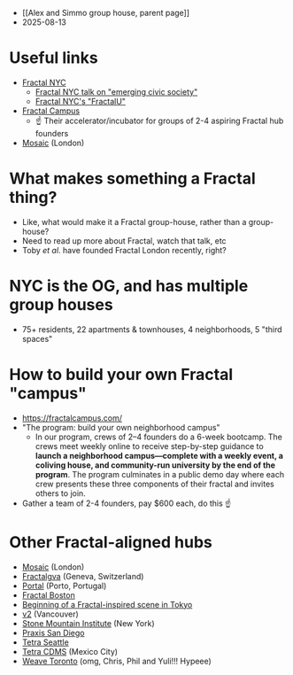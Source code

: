 - [[Alex and Simmo group house, parent page]]
- 2025-08-13
# Useful links
- [Fractal NYC](https://fractalnyc.com/)
	- [Fractal NYC talk on "emerging civic society"](https://fractalnyc.com/fractals-emerging-civic-society)
	- [Fractal NYC's "FractalU"](https://fractalnyc.com/fractalu)
- [Fractal Campus](https://fractalcampus.com/)
	- ☝️ Their accelerator/incubator for groups of 2-4 aspiring Fractal hub founders
- [Mosaic](https://mosaic-london.super.site/) (London)
# What makes something a Fractal thing?
- Like, what would make it a Fractal group-house, rather than a group-house? 
- Need to read up more about Fractal, watch that talk, etc
- Toby *et al*. have founded Fractal London recently, right?
# NYC is the OG, and has multiple group houses
- 75+ residents, 22 apartments & townhouses, 4 neighborhoods, 5 "third spaces" 
# How to build your own Fractal "campus"
- https://fractalcampus.com/
- "The program: build your own neighborhood campus"
	- In our program, crews of 2–4 founders do a 6-week bootcamp. The crews meet weekly online to receive step-by-step guidance to **launch a neighborhood campus—complete with a weekly event, a coliving house, and community-run university by the end of the program**. The program culminates in a public demo day where each crew presents these three components of their fractal and invites others to join.
- Gather a team of 2-4 founders, pay $600 each, do this ☝️
# Other Fractal-aligned hubs
- [Mosaic](https://mosaic-london.super.site/) (London)
- [Fractalgva](https://fractalgva.ch/about) (Geneva, Switzerland)
- [Portal](https://portalporto.super.site/) (Porto, Portugal)
- [Fractal Boston](https://fractal.boston/)
- [Beginning of a Fractal-inspired scene in Tokyo](https://hiitssai.substack.com/p/dear-friend-i-havent-met-yet)
- [v2](https://v2.city/) (Vancouver)
- [Stone Mountain Institute](https://pool-pyjama-1f6.notion.site/Stone-Mountain-Institute-2169762e4e5c801583a0cb57a075aa5c) (New York)
- [Praxis San Diego](https://praxissandiego.github.io/)
- [Tetra Seattle](https://tetracity.net/seattle)
- [Tetra CDMS](https://economic-dichondra-009.notion.site/Tetra-CDMX-20f05e59009e804b8146cf3a594f15ca) (Mexico City)
- [Weave Toronto](https://weavetoronto.notion.site/) (omg, Chris, Phil and Yuli!!! Hypeee)